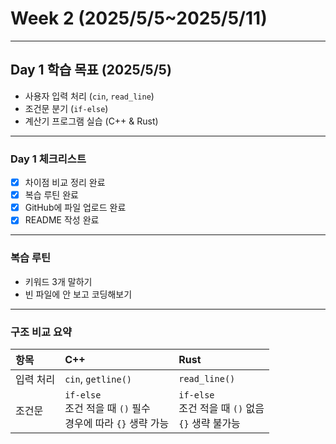 # Week 2 (2025/5/5~2025/5/11)

---

## Day 1 학습 목표 (2025/5/5)
- 사용자 입력 처리 (`cin`, `read_line`)
- 조건문 분기 (`if-else`)
- 계산기 프로그램 실습 (C++ & Rust)

---

### Day 1 체크리스트
- [x] 차이점 비교 정리 완료 
- [x] 복습 루틴 완료 
- [x] GitHub에 파일 업로드 완료 
- [x] README 작성 완료 

---

### 복습 루틴
- 키워드 3개 말하기
- 빈 파일에 안 보고 코딩해보기

---

### 구조 비교 요약
| 항목 | C++ | Rust |
|:-|:-|:-|
| 입력 처리 | `cin`, `getline()` | `read_line()` |
| 조건문 | `if-else` <br> 조건 적을 때 `()` 필수 <br> 경우에 따라 `{}` 생략 가능 | `if-else` <br> 조건 적을 때 `()` 없음 <br> `{}` 생략 불가능 |
